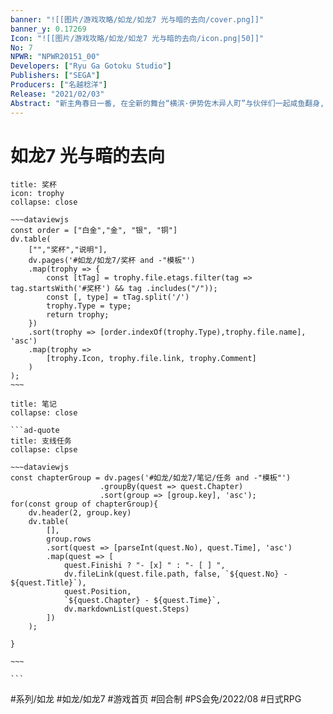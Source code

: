 ```yaml
---
banner: "![[图片/游戏攻略/如龙/如龙7 光与暗的去向/cover.png]]"
banner_y: 0.17269
Icon: "![[图片/游戏攻略/如龙/如龙7 光与暗的去向/icon.png|50]]"
No: 7
NPWR: "NPWR20151_00"
Developers: ["Ryu Ga Gotoku Studio"]
Publishers: ["SEGA"]
Producers: ["名越稔洋"] 
Release: "2021/02/03"
Abstract: "新主角春日一番, 在全新的舞台“横滨·伊势佐木异人町”与伙伴们一起咸鱼翻身, 最终击碎强大的邪恶势力, 体验到不负最新作之名的热血人生戏剧."
---
```

# 如龙7 光与暗的去向

```ad-quote
title: 奖杯
icon: trophy
collapse: close

~~~dataviewjs
const order = ["白金","金", "银", "铜"]
dv.table(
	["","奖杯","说明"],
	dv.pages('#如龙/如龙7/奖杯 and -"模板"')
	.map(trophy => {
		const [tTag] = trophy.file.etags.filter(tag => tag.startsWith('#奖杯') && tag .includes("/"));
		const [, type] = tTag.split('/')
		trophy.Type = type;
		return trophy;
	})
	.sort(trophy => [order.indexOf(trophy.Type),trophy.file.name], 'asc')
	.map(trophy => 
		[trophy.Icon, trophy.file.link, trophy.Comment]
	)
);
~~~

```

````ad-quote
title: 笔记
collapse: close

```ad-quote
title: 支线任务
collapse: clpse

~~~dataviewjs
const chapterGroup = dv.pages('#如龙/如龙7/笔记/任务 and -"模板"')
					.groupBy(quest => quest.Chapter)
					.sort(group => [group.key], 'asc');
for(const group of chapterGroup){
	dv.header(2, group.key)
	dv.table(
		[],
		group.rows
		.sort(quest => [parseInt(quest.No), quest.Time], 'asc')
		.map(quest => [
			quest.Finishi ? "- [x] " : "- [ ] ",
			dv.fileLink(quest.file.path, false, `${quest.No} - ${quest.Title}`),
			quest.Position,
			`${quest.Chapter} - ${quest.Time}`,
			dv.markdownList(quest.Steps)
		])
	);

}

~~~

```

````

#系列/如龙 #如龙/如龙7 #游戏首页  #回合制 #PS会免/2022/08 #日式RPG  
